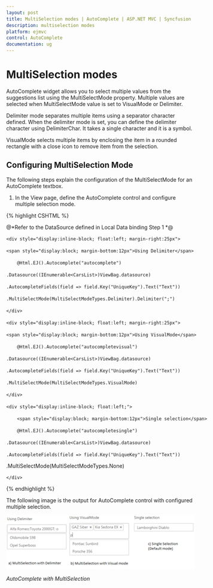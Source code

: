 ```yaml
---
layout: post
title: MultiSelection modes | AutoComplete | ASP.NET MVC | Syncfusion
description: multiselection modes
platform: ejmvc
control: AutoComplete
documentation: ug
---
```


# MultiSelection modes

AutoComplete widget allows you to select multiple values from the suggestions list using the MultiSelectMode property. Multiple values are selected when MultiSelectMode value is set to VisualMode or Delimiter. 

Delimiter mode separates multiple items using a separator character defined. When the delimiter mode is set, you can define the delimiter character using DelimiterChar. It takes a single character and it is a symbol. 

VisualMode selects multiple items by enclosing the item in a rounded rectangle with a close icon to remove item from the selection.

## Configuring MultiSelection Mode

The following steps explain the configuration of the MultiSelectMode for an AutoComplete textbox.



1. In the View page, define the AutoComplete control and configure multiple selection mode.


{% highlight CSHTML %}

@*Refer to the DataSource defined in Local Data binding Step 1 *@

<div style="width: 600px">

    <div style="display:inline-block; float:left; margin-right:25px">

    <span style="display:block; margin-bottom:12px">Using Delimiter</span> 

        @Html.EJ().Autocomplete("autocomplete")

    .Datasource((IEnumerable<CarsList>)ViewBag.datasource)

    .AutocompleteFields(field => field.Key("UniqueKey").Text("Text"))

    .MultiSelectMode(MultiSelectModeTypes.Delimiter).Delimiter(";")

    </div>

    <div style="display:inline-block; float:left; margin-right:25px">

    <span style="display:block; margin-bottom:12px">Using VisualMode</span> 

        @Html.EJ().Autocomplete("autocompletevisual")

    .Datasource((IEnumerable<CarsList>)ViewBag.datasource)

    .AutocompleteFields(field => field.Key("UniqueKey").Text("Text"))

    .MultiSelectMode(MultiSelectModeTypes.VisualMode)

    </div>

    <div style="display:inline-block; float:left;">

        <span style="display:block; margin-bottom:12px">Single selection</span>

        @Html.EJ().Autocomplete("autocompletesingle")

    .Datasource((IEnumerable<CarsList>)ViewBag.datasource)

    .AutocompleteFields(field => field.Key("UniqueKey").Text("Text"))

.MultiSelectMode(MultiSelectModeTypes.None)

    </div>

</div>

{% endhighlight %}



The following image is the output for AutoComplete control with configured multiple selection.



![](MultiSelection-modes_images/MultiSelection-modes_img1.png)



_AutoComplete with MultiSelection_

